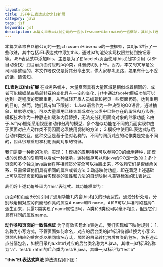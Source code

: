 ```yaml
---
layout: post
title: JSF中EL表达式之this扩展
category: java
tags: jsf
keywords: jsf
description: 本篇文章来自以前公司的一套jsf+seam+Hibernate的一套框架，其对jsf进行了一些改进，其中包括:EL表达式中添加this，通过jsf的渲染实现权限控制到按钮等等。JSF表达式中添加this，主要是为了在facelets页面使用this关键字引用（JSF自动查找）到当前页面对应的pojo类，详细说明见下午。因为，本文的文章是公司同事整理的，本文作者仅仅是将其分享出来，供大家参考思路，如果有什么不妥的话，请告知。
---
```

本篇文章来自以前公司的一套jsf+seam+Hibernate的一套框架，其对jsf进行了一些改进，其中包括:EL表达式中添加this，通过jsf的渲染实现权限控制到按钮等等。JSF表达式中添加this，主要是为了在facelets页面使用this关键字引用（JSF自动查找）到当前页面对应的pojo类，详细说明见下午。因为，本文的文章是公司同事整理的，本文作者仅仅是将其分享出来，供大家参考思路，如果有什么不妥的话，请告知。

<strong>EL表达式this扩展</strong>
在业务系统中，大量页面具有大量区域是相似或者相同的，或者可能根据某些局部特征的变化具有一定的变化，jsf中通过facelet模板功能可以达到一定程度的页面重用，从而减轻开发人员编辑和拷贝一些页面代码，达到重用的目的。然而，她们具有如下限制：
1.Java语言作为一种典型的OO语言，通过抽象、继承等功能，可以大量重用已经实现或者在父类中已经存在的属性和方法等。模板技术作为一种静态加载和内容替换，无法充分利用面向对象的继承功能
2.由于Jsf/jsp框架采用视图和动作分离的模型，多个相似功能在不同的页面实现中由于页面对应点动作类不同因而必须使用复制的方法；
3.模板中使用EL表达式与后台动作类交互，这种交互是基于绝对名称的，不同的网页对应的动作类是完全不同的，因此很难重用和利用面向对象的特征。

我们需要一种新的功能，实现：
1.模板的应用特种可以参照OO的继承特种，即模板的对模板的引用可以看成一种继承，这种继承可以和java的OO是一致的
2.多个页面和多个独立java后台程序相同部分完全可以抽离出来，不依赖它们是否继承关系、只需保证他们具有相同的属性或者方法
3.动态映射功能，即在满足上述基础上可以实现页面和后台实现类的属性和方法的自动映射
4.兼容标准的EL表达式

我们将上述功能处理为“this”表达式。其功能模型为：
<div class="pic">
<img src="http://7xnrdo.com1.z0.glb.clouddn.com/2012/02/this-expression-of-el.jpg" alt="" title="this expression of el"/>
</div>
页面A和页面B分别引用了通用功能T,内含this相关的El表达式，通过分析处理，分别映射到对应的页面动作类的属性A.name和B.name。A和B可以从相同的基类C派生而来，只需C类实现了name属性即可，A类和B类也可以毫不相关，但是它们具有相同的属性name。


<strong>动作类和页面的一致性保证</strong>
为了有效实现this表达式，我们实现如下映射规则：
1.名称为小写方式，不管页面如何命名，对应的后台类的jsf标识符都转换为小写
2.页面和相应的后台类以相同命名方式，页面的目录转化为后台类的包名，名称通过点分隔包名，如根目录的a.xhtml对应的后台类名称为A.java，其唯一jsf标识名称为“a”，test/b.xhtml的后台类为test/B.java，其唯一jsf标识为“test.b”

<strong>“this”EL表达式算法</strong>
算法流程如下图：
<div class="pic">
<img src="http://7xnrdo.com1.z0.glb.clouddn.com/2012/02/this-expression-flow-of-el.jpg" alt="" title="this expression flow of el"/>
</div>
